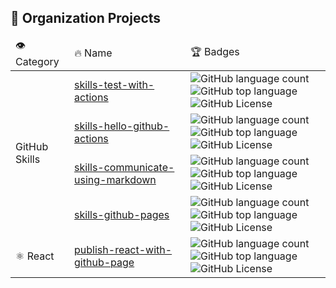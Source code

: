 ## 🦋 Organization Projects

<table>
    <thead>
        <tr>
            <td>👁️ Category</td>
            <td>🔥 Name</td>
            <td>🏆 Badges</td>
        </tr>
    </thead>
    <tbody>
        <tr>
            <td rowspan="4">GitHub Skills</td>
            <td>
                <a href="https://github.com/hadonis-testing/skills-test-with-actions">skills-test-with-actions</a>
            </td>
            <td>
                <img alt="GitHub language count" src="https://img.shields.io/github/languages/count/hadonis-testing/skills-test-with-actions">
                <img alt="GitHub top language" src="https://img.shields.io/github/languages/top/hadonis-testing/skills-test-with-actions">
                <img alt="GitHub License" src="https://img.shields.io/github/license/hadonis-testing/skills-test-with-actions">
            </td>
        </tr>
        <tr>
            <td>
                <a href="https://github.com/hadonis-testing/skills-hello-github-actions">skills-hello-github-actions</a>
            </td>
            <td>
                <img alt="GitHub language count" src="https://img.shields.io/github/languages/count/hadonis-testing/skills-hello-github-actions">
                <img alt="GitHub top language" src="https://img.shields.io/github/languages/top/hadonis-testing/skills-hello-github-actions">
                <img alt="GitHub License" src="https://img.shields.io/github/license/hadonis-testing/skills-hello-github-actions">
            </td>
        </tr>
        <tr>
            <td>
                <a href="https://github.com/hadonis-testing/skills-communicate-using-markdown">skills-communicate-using-markdown</a>
            </td>
            <td>
                <img alt="GitHub language count" src="https://img.shields.io/github/languages/count/hadonis-testing/skills-communicate-using-markdown">
                <img alt="GitHub top language" src="https://img.shields.io/github/languages/top/hadonis-testing/skills-communicate-using-markdown">
                <img alt="GitHub License" src="https://img.shields.io/github/license/hadonis-testing/skills-communicate-using-markdown">
            </td>
        </tr>
        <tr>
            <td>
                <a href="https://github.com/hadonis-testing/skills-github-pages">skills-github-pages</a>
            </td>
            <td>
                <img alt="GitHub language count" src="https://img.shields.io/github/languages/count/hadonis-testing/skills-github-pages">
                <img alt="GitHub top language" src="https://img.shields.io/github/languages/top/hadonis-testing/skills-github-pages">
                <img alt="GitHub License" src="https://img.shields.io/github/license/hadonis-testing/skills-github-pages">
            </td>
        </tr>
        <tr>
            <td rowspan="1">⚛️ React</td>
            <td>
                <a href="https://github.com/hadonis-testing/publish-react-with-github-page">publish-react-with-github-page</a>
            </td>
            <td>
                <img alt="GitHub language count" src="https://img.shields.io/github/languages/count/hadonis-testing/publish-react-with-github-page">
                <img alt="GitHub top language" src="https://img.shields.io/github/languages/top/hadonis-testing/publish-react-with-github-page">
                <img alt="GitHub License" src="https://img.shields.io/github/license/hadonis-testing/publish-react-with-github-page">
            </td>
        </tr>
    </tbody>
</table>